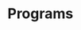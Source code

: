 
# Programs






























































































